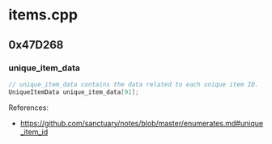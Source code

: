# items.cpp

## 0x47D268

### unique_item_data

```c
// unique_item_data contains the data related to each unique item ID.
UniqueItemData unique_item_data[91];
```

References:
* https://github.com/sanctuary/notes/blob/master/enumerates.md#unique_item_id
